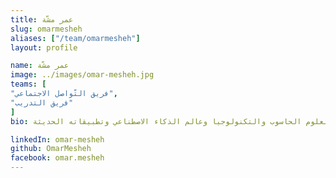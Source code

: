```yaml
---
title: عمر مشّة
slug: omarmesheh
aliases: ["/team/omarmesheh"]
layout: profile

name: عمر مشّة
image: ../images/omar-mesheh.jpg
teams: [
"فريق التّواصل الاجتماعي",
"فريق التدريب"
]
bio: طالب هندسة حاسوب في الجامعة الأردنية، مهتم بعلوم الحاسوب والتكنولوجيا وعالم الذكاء الاصطناعي وتطبيقاته الحديثة.

linkedIn: omar-mesheh
github: OmarMesheh
facebook: omar.mesheh
---
```



